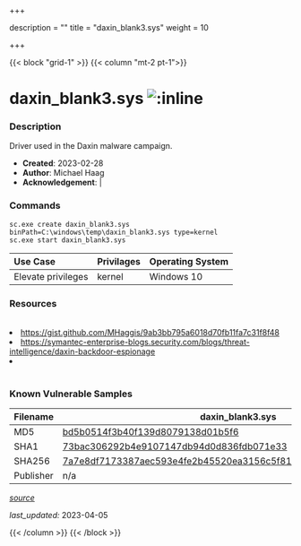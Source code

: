 +++

description = ""
title = "daxin_blank3.sys"
weight = 10

+++


{{< block "grid-1" >}}
{{< column "mt-2 pt-1">}}


# daxin_blank3.sys ![:inline](/images/twitter_verified.png) 


### Description

Driver used in the Daxin malware campaign.

- **Created**: 2023-02-28
- **Author**: Michael Haag
- **Acknowledgement**:  | [](https://twitter.com/)

### Commands

```
sc.exe create daxin_blank3.sys binPath=C:\windows\temp\daxin_blank3.sys type=kernel
sc.exe start daxin_blank3.sys
```

| Use Case | Privilages | Operating System | 
|:---- | ---- | ---- |
| Elevate privileges | kernel | Windows 10 |

### Resources
<br>
<li><a href="https://gist.github.com/MHaggis/9ab3bb795a6018d70fb11fa7c31f8f48">https://gist.github.com/MHaggis/9ab3bb795a6018d70fb11fa7c31f8f48</a></li>
<li><a href="https://symantec-enterprise-blogs.security.com/blogs/threat-intelligence/daxin-backdoor-espionage">https://symantec-enterprise-blogs.security.com/blogs/threat-intelligence/daxin-backdoor-espionage</a></li>
<li><a href=""></a></li>
<br>

### Known Vulnerable Samples

| Filename | daxin_blank3.sys |
|:---- | ---- | 
| MD5 | <a href="https://www.virustotal.com/gui/file/bd5b0514f3b40f139d8079138d01b5f6">bd5b0514f3b40f139d8079138d01b5f6</a> |
| SHA1 | <a href="https://www.virustotal.com/gui/file/73bac306292b4e9107147db94d0d836fdb071e33">73bac306292b4e9107147db94d0d836fdb071e33</a> |
| SHA256 | <a href="https://www.virustotal.com/gui/file/7a7e8df7173387aec593e4fe2b45520ea3156c5f810d2bb1b2784efd1c922376">7a7e8df7173387aec593e4fe2b45520ea3156c5f810d2bb1b2784efd1c922376</a> |
| Publisher | n/a || Signature | U, n, s, i, g, n, e, d   || Date | 12:54 AM 11/18/2009 || Company | n/a || Description | n/a || Product | n/a |


[*source*](https://github.com/magicsword-io/LOLDrivers/tree/main/yaml/daxin_blank3.sys.yml)

*last_updated:* 2023-04-05








{{< /column >}}
{{< /block >}}
